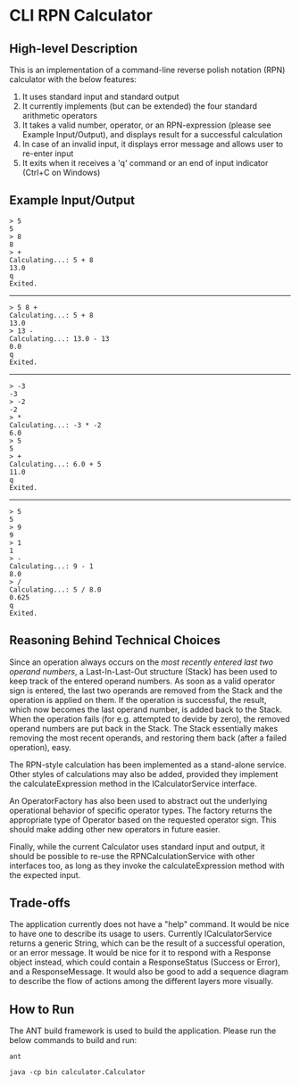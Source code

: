 CLI RPN Calculator
==================

High-level Description
--------------------

This is an implementation of a command-line reverse polish notation (RPN) calculator with the below features:

1. It uses standard input and standard output
2. It currently implements (but can be extended) the four standard arithmetic operators
3. It takes a valid number, operator, or an RPN-expression (please see Example Input/Output), and displays result for a successful calculation
4. In case of an invalid input, it displays error message and allows user to re-enter input
5. It exits when it receives a 'q' command or an end of input indicator (Ctrl+C on Windows)

Example Input/Output
--------------------

    > 5 
    5
    > 8
    8
    > +
    Calculating...: 5 + 8
	13.0
	q
	Exited.
---

    > 5 8 +
    Calculating...: 5 + 8
    13.0
    > 13 -
    Calculating...: 13.0 - 13
    0.0
	q
	Exited.

---

    > -3
    -3
    > -2
    -2
    > *
    Calculating...: -3 * -2
    6.0
    > 5
    5
    > +
    Calculating...: 6.0 + 5
    11.0
	q
	Exited.

---

    > 5
    5
    > 9
    9
    > 1
    1
    > -
    Calculating...: 9 - 1
    8.0
    > /
    Calculating...: 5 / 8.0
    0.625
	q
	Exited.

Reasoning Behind Technical Choices
--------------------
Since an operation always occurs on the *most recently entered last two operand numbers*, a Last-In-Last-Out structure (Stack) has been used to keep track of the entered operand numbers.
As soon as a valid operator sign is entered, the last two operands are removed from the Stack and the operation is applied on them. If the operation is successful, the result, which now becomes the last operand number, is added back to the Stack.
When the operation fails (for e.g. attempted to devide by zero), the removed operand numbers are put back in the Stack. The Stack essentially makes removing the most recent operands, and restoring them back (after a failed operation), easy.   

The RPN-style calculation  has been implemented as a stand-alone service. Other styles of calculations may also be added, provided they implement the calculateExpression method in the ICalculatorService interface.

An OperatorFactory has also been used to abstract out the underlying operational behavior of specific operator types. The factory returns  the  appropriate type of Operator based on the requested operator sign. This should make adding other new operators in future easier.

Finally, while the current Calculator uses standard input and output, it should be possible to re-use the RPNCalculationService with other interfaces too, as long as they invoke the calculateExpression method with the expected input.

Trade-offs
--------------------
The application currently does not have a "help" command. It would be nice to have one to describe its usage to users.
Currently ICalculatorService returns a generic String, which can be the result of a successful operation, or an error message. It would be nice for it to respond with a Response object instead, which could contain a ResponseStatus (Success or Error), and a ResponseMessage.
It would also be good to add a sequence diagram to describe the flow of actions among the different layers more visually.

How to Run
--------------------
The ANT build framework is used to build the application.
Please run the below commands to build and run:

	ant

	java -cp bin calculator.Calculator

 